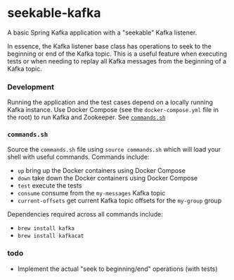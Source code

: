 # seekable-kafka

A basic Spring Kafka application with a "seekable" Kafka listener.

In essence, the Kafka listener base class has operations to seek to the beginning or end of the 
Kafka topic. This is a useful feature when executing tests or when needing to replay all Kafka 
messages from the beginning of a Kafka topic.

### Development

Running the application and the test cases depend on a locally running Kafka instance. Use Docker 
Compose (see the `docker-compose.yml` file in the root) to run Kafka and Zookeeper. See [`commands.sh`](#commandssh) 

### `commands.sh`

Source the `commands.sh` file using `source commands.sh` which will load your shell with useful 
commands. Commands include:

  * `up` bring up the Docker containers using Docker Compose
  * `down` take down the Docker containers using Docker Compose
  * `test` execute the tests
  * `consume` consume from the `my-messages` Kafka topic
  * `current-offsets` get current Kafka topic offsets for the `my-group` group 
  
Dependencies required across all commands include:

  * `brew install kafka`
  * `brew install kafkacat`
  
### todo

  * Implement the actual "seek to beginning/end" operations (with tests)